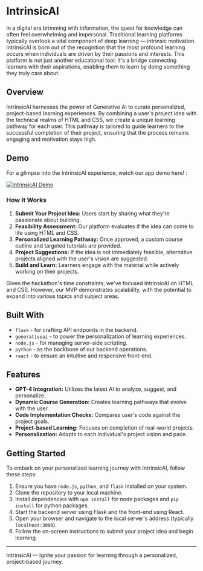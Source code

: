 # IntrinsicAI

In a digital era brimming with information, the quest for knowledge can often feel overwhelming and impersonal. Traditional learning platforms typically overlook a vital component of deep learning — intrinsic motivation. IntrinsicAI is born out of the recognition that the most profound learning occurs when individuals are driven by their passions and interests. This platform is not just another educational tool; it's a bridge connecting learners with their aspirations, enabling them to learn by doing something they truly care about.

## Overview

IntrinsicAI harnesses the power of Generative AI to curate personalized, project-based learning experiences. By combining a user's project idea with the technical realms of HTML and CSS, we create a unique learning pathway for each user. This pathway is tailored to guide learners to the successful completion of their project, ensuring that the process remains engaging and motivation stays high.


## Demo

For a glimpse into the IntrinsicAI experience, watch our app demo here! :

[![IntrinsicAI Demo](http://img.youtube.com/vi/plPmIp5yiPQ/0.jpg)](https://www.youtube.com/watch?v=plPmIp5yiPQ "IntrinsicAI - Personalized Learning Experience")


### How It Works

1. **Submit Your Project Idea:** Users start by sharing what they're passionate about building.
2. **Feasibility Assessment:** Our platform evaluates if the idea can come to life using HTML and CSS.
3. **Personalized Learning Pathway:** Once approved, a custom course outline and targeted tutorials are provided.
4. **Project Suggestions:** If the idea is not immediately feasible, alternative projects aligned with the user's vision are suggested.
5. **Build and Learn:** Learners engage with the material while actively working on their projects.

Given the hackathon's time constraints, we've focused IntrinsicAI on HTML and CSS. However, our MVP demonstrates scalability, with the potential to expand into various topics and subject areas.

## Built With

- `flask` - for crafting API endpoints in the backend.
- `generativeai` - to power the personalization of learning experiences.
- `node.js` - for managing server-side scripting.
- `python` - as the backbone of our backend operations.
- `react` - to ensure an intuitive and responsive front-end.

## Features

- **GPT-4 Integration:** Utilizes the latest AI to analyze, suggest, and personalize.
- **Dynamic Course Generation:** Creates learning pathways that evolve with the user.
- **Code Implementation Checks:** Compares user's code against the project goals.
- **Project-based Learning:** Focuses on completion of real-world projects.
- **Personalization:** Adapts to each individual's project vision and pace.


## Getting Started

To embark on your personalized learning journey with IntrinsicAI, follow these steps:

1. Ensure you have `node.js`, `python`, and `flask` installed on your system.
2. Clone the repository to your local machine.
3. Install dependencies with `npm install` for node packages and `pip install` for python packages.
4. Start the backend server using Flask and the front-end using React.
5. Open your browser and navigate to the local server's address (typically `localhost:3000`).
6. Follow the on-screen instructions to submit your project idea and begin learning.

---

IntrinsicAI — Ignite your passion for learning through a personalized, project-based journey.
